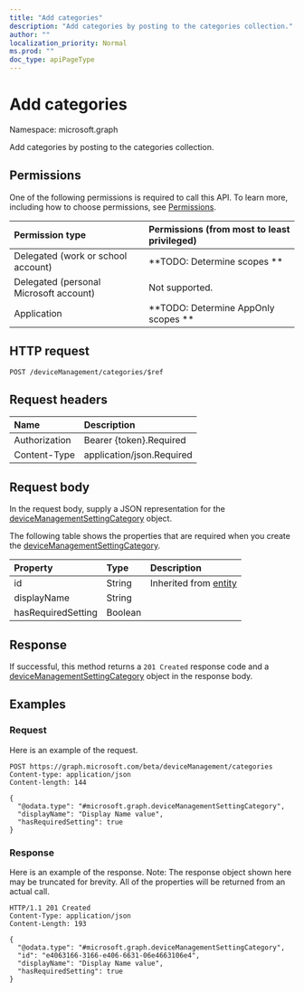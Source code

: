 ```yaml
---
title: "Add categories"
description: "Add categories by posting to the categories collection."
author: ""
localization_priority: Normal
ms.prod: ""
doc_type: apiPageType
---
```


# Add categories

Namespace: microsoft.graph

Add categories by posting to the categories collection.

## Permissions
One of the following permissions is required to call this API. To learn more, including how to choose permissions, see [Permissions](/concepts/permissions-reference.md).

|Permission type|Permissions (from most to least privileged)|
|:---|:---|
|Delegated (work or school account)|**TODO: Determine scopes **|
|Delegated (personal Microsoft account)|Not supported.|
|Application|**TODO: Determine AppOnly scopes **|

## HTTP request
<!-- {
  "blockType": "ignored"
}
-->
``` http
POST /deviceManagement/categories/$ref
```

## Request headers
|Name|Description|
|:---|:---|
|Authorization|Bearer {token}.Required|
|Content-Type|application/json.Required|

## Request body
In the request body, supply a JSON representation for the [deviceManagementSettingCategory](../resources/devicemanagementsettingcategory.md) object.

The following table shows the properties that are required when you create the [deviceManagementSettingCategory](../resources/devicemanagementsettingcategory.md).

|Property|Type|Description|
|:---|:---|:---|
|id|String| Inherited from [entity](../resources/entity.md)|
|displayName|String||
|hasRequiredSetting|Boolean||



## Response
If successful, this method returns a `201 Created` response code and a [deviceManagementSettingCategory](../resources/devicemanagementsettingcategory.md) object in the response body.

## Examples

### Request
Here is an example of the request.
<!-- {
  "blockType": "request",
  "name": "create_devicemanagementsettingcategory_from_"
}
-->
``` http
POST https://graph.microsoft.com/beta/deviceManagement/categories
Content-type: application/json
Content-length: 144

{
  "@odata.type": "#microsoft.graph.deviceManagementSettingCategory",
  "displayName": "Display Name value",
  "hasRequiredSetting": true
}
```

### Response
Here is an example of the response. Note: The response object shown here may be truncated for brevity. All of the properties will be returned from an actual call.
<!-- {
  "blockType": "response",
  "truncated": true,
  "@odata.type": "microsoft.graph.devicemanagementsettingcategory"
}
-->
``` http
HTTP/1.1 201 Created
Content-Type: application/json
Content-Length: 193

{
  "@odata.type": "#microsoft.graph.deviceManagementSettingCategory",
  "id": "e4063166-3166-e406-6631-06e4663106e4",
  "displayName": "Display Name value",
  "hasRequiredSetting": true
}
```

